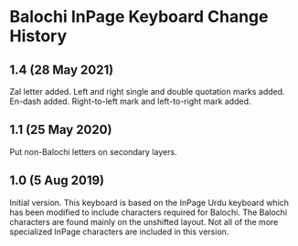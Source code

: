 Balochi InPage Keyboard Change History
======================================
1.4 (28 May 2021)
-----------------
Zal letter added. Left and right single and double quotation marks 
added. En-dash added. Right-to-left mark and left-to-right mark added. 

1.1 (25 May 2020)
-----------------
Put non-Balochi letters on secondary layers.

1.0 (5 Aug 2019)
----------------
Initial version.
This keyboard is based on the InPage Urdu keyboard which has been modified to include
characters required for Balochi. The Balochi characters are found mainly on the unshifted
layout. Not all of the more specialized InPage characters are included in this version.